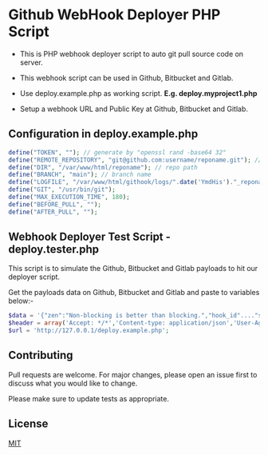 
# Github WebHook Deployer PHP Script

- This is PHP webhook deployer script to auto git pull source code on server.

- This webhook script can be used in Github, Bitbucket and Gitlab.

- Use deploy.example.php as working script. **E.g. deploy.myproject1.php**

- Setup a webhook URL and Public Key at Github, Bitbucket and Gitlab.

## Configuration in deploy.example.php

```php
define("TOKEN", ""); // generate by "openssl rand -base64 32"
define("REMOTE_REPOSITORY", "git@github.com:username/reponame.git"); // edit repo remote address
define("DIR", "/var/www/html/reponame"); // repo path
define("BRANCH", "main"); // branch name
define("LOGFILE", "/var/www/html/githook/logs/".date('YmdHis')."_reponame_deploy.log"); // log path
define("GIT", "/usr/bin/git");
define("MAX_EXECUTION_TIME", 180);
define("BEFORE_PULL", "");
define("AFTER_PULL", "");
```
## Webhook Deployer Test Script - deploy.tester.php
This script is to simulate the Github, Bitbucket and Gitlab payloads to hit our deployer script.

Get the payloads data on Github, Bitbucket and Gitlab and paste to variables below:-
```php
$data = '{"zen":"Non-blocking is better than blocking.","hook_id"...."site_admin":false}}'; //Start with "zen" until "site_admin"
$header = array('Accept: */*','Content-type: application/json','User-Agent: GitHub-Hookshot/ded62e5','X-GitHub-Delivery: 19d716f0-b0d2-11ec-8ceb-749330235434','X-GitHub-Event: ping','X-GitHub-Hook-ID: 350825890','X-GitHub-Hook-Installation-Target-ID: 428559037','X-GitHub-Hook-Installation-Target-Type: repository','X-Hub-Signature: sha1=32fadce637aac6a8aa6249e25a18e9b9c38ea296','X-Hub-Signature-256: sha256=128bd101b73742a8a54802ff169bfd9304b502ef368e98c4f1416de9269aa181');
$url = 'http://127.0.0.1/deploy.example.php';
```

## Contributing
Pull requests are welcome. For major changes, please open an issue first to discuss what you would like to change.

Please make sure to update tests as appropriate.

## License
[MIT](https://choosealicense.com/licenses/mit/)
